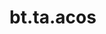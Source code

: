 <div itemscope itemtype="http://developers.google.com/ReferenceObject">
<meta itemprop="name" content="bt.ta.acos" />
<meta itemprop="path" content="Stable" />
</div>

# bt.ta.acos

<!-- Insert buttons and diff -->

<table class="tfo-notebook-buttons tfo-api nocontent" align="left">

</table>





<pre class="devsite-click-to-copy prettyprint lang-py tfo-signature-link">
<code>bt.ta.acos(
    *args, **kwargs
) -> np.array
</code></pre>



<!-- Placeholder for "Used in" -->
